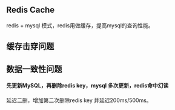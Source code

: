Redis Cache
----
redis + mysql 模式，redis用做缓存，提高mysql的查询性能。

## 缓存击穿问题

## 数据一致性问题


#### 先更新MySQL，再删除redis key，mysql 多次更新，redis命中幻读
延迟二删，增加第二次删除redis key 并延迟200ms/500ms。


